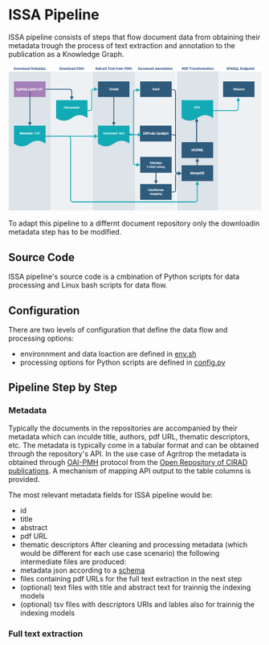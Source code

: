 # ISSA Pipeline

ISSA pipeline consists of steps that flow document data from obtaining their metadata trough the process of text extraction and annotation to the publication as a Knowledge Graph.

<img src="../doc/pipeline_details.png" width="700" />

To adapt this pipeline to a differnt document repository only the downloadin metadata step has to be modified.

## Source Code

ISSA pipeline's source code is a cmbination of Python scripts for data processing and Linux bash scripts for data flow. 

## Configuration

There are two levels of configuration that define the data flow and processing options:
 - environnment and data loaction are defined in [env.sh](../env.sh)
 - processing options for Python scripts are defined in [config.py](config.py)

## Pipeline Step by Step
### Metadata
Typically the documents in the repositories are accompanied by their metadata which can inculde title, authors, pdf URL, thematic descriptors, etc. 
The metadata is typically come in a tabular format and can be obtained through the repository's API. In the use case of Agritrop the metadata is obtained through [OAI-PMH](https://www.openarchives.org/pmh/) protocol from the [Open Repository of CIRAD publications](https://agritrop.cirad.fr/). A mechanism of mapping API output to the table columns is provided.

The most relevant metadata fields for ISSA pipeline would be:
- id
- title
- abstract
- pdf URL
- thematic descriptors
After cleaning and processing metadata (which would be different for each use case scenario) the following intermediate files are produced:
- metadata json according to a [schema](metadata/ISSA_json_schema.txt) 
- files containing pdf URLs for the full text extraction in the next step
- (optional) text files with title and abstract text for trainnig the indexing models
- (optional) tsv files with descriptors URIs and lables also for trainnig the indexing models 

### Full text extraction
